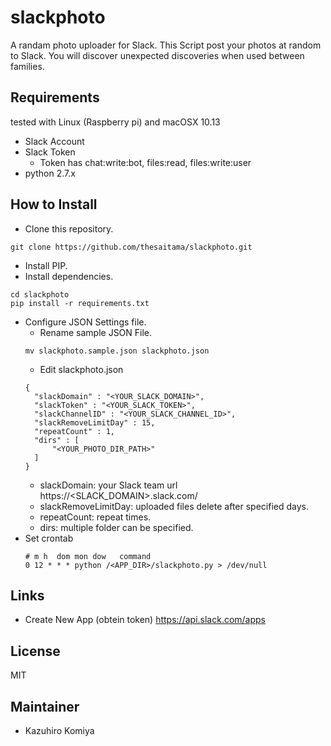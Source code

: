 # slackphoto
A randam photo uploader for Slack. This Script post your photos at random to Slack.
You will discover unexpected discoveries when used between families.

## Requirements
tested with Linux (Raspberry pi) and macOSX 10.13

* Slack Account
* Slack Token
  + Token has chat:write:bot, files:read, files:write:user
* python 2.7.x

## How to Install
* Clone this repository.
```
git clone https://github.com/thesaitama/slackphoto.git
```   
* Install PIP.
* Install dependencies.
```
cd slackphoto
pip install -r requirements.txt
```
* Configure JSON Settings file.
  + Rename sample JSON File.
  ```
  mv slackphoto.sample.json slackphoto.json
  ```
  + Edit slackphoto.json
  ```
  {
    "slackDomain" : "<YOUR_SLACK_DOMAIN>",
    "slackToken" : "<YOUR_SLACK_TOKEN>",
    "slackChannelID" : "<YOUR_SLACK_CHANNEL_ID>",
    "slackRemoveLimitDay" : 15,
    "repeatCount" : 1,
    "dirs" : [
        "<YOUR_PHOTO_DIR_PATH>"
    ]
  }
  ```
  + slackDomain: your Slack team url https://<SLACK_DOMAIN>.slack.com/
  + slackRemoveLimitDay: uploaded files delete after specified days.
  + repeatCount: repeat times.
  + dirs: multiple folder can be specified.
* Set crontab
  ```
  # m h  dom mon dow   command
  0 12 * * * python /<APP_DIR>/slackphoto.py > /dev/null
  ```

## Links
* Create New App (obtein token)
 https://api.slack.com/apps

## License
MIT

## Maintainer
* Kazuhiro Komiya

